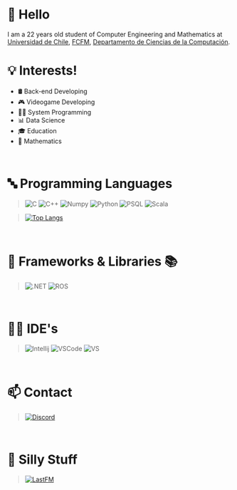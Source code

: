# 👋 Hello
I am a 22 years old student of Computer Engineering and Mathematics at [Universidad de Chile](https://uchile.cl/), [FCFM](https://ingenieria.uchile.cl/), [Departamento de Ciencias de la Computación](https://dcc.uchile.cl/).
<br/> 

# 💡 Interests!
- 🛢️ Back-end Developing
- 🎮 Videogame Developing
- 👨‍💻 System Programming
- 📊 Data Science
- 🎓 Education
- 🔢 Mathematics
<br/> 

# 🔤 Programming Languages
> ![C](https://img.shields.io/badge/C-00599C?style=for-the-badge&logo=c&logoColor=white)
  ![C++](https://img.shields.io/badge/C%2B%2B-00599C?style=for-the-badge&logo=c%2B%2B&logoColor=white)
  ![Numpy](https://img.shields.io/badge/Numpy-777BB4?style=for-the-badge&logo=numpy&logoColor=white)
  ![Python](https://img.shields.io/badge/Python-FFD43B?style=for-the-badge&logo=python&logoColor=blu)
  ![PSQL](https://img.shields.io/badge/PostgreSQL-316192?style=for-the-badge&logo=postgresql&logoColor=white)
  ![Scala](https://img.shields.io/badge/Scala-DC322F?style=for-the-badge&logo=scala&logoColor=whit)

> [![Top Langs](https://github-readme-stats.vercel.app/api/top-langs/?username=b1rdest&layout=donut)](https://github.com/b1rdest/github-readme-stats)
<br/>

# 🚀 Frameworks & Libraries 📚
> ![.NET](https://img.shields.io/badge/.NET-512BD4?style=for-the-badge&logo=dotnet&logoColor=white)
  ![ROS](https://img.shields.io/badge/ROS-22314E?style=for-the-badge&logo=ROS&logoColor=white)
<br/> 

# 👨‍💻 IDE's
> ![Intellij](https://img.shields.io/badge/IntelliJ_IDEA-000000.svg?style=for-the-badge&logo=intellij-idea&logoColor=white)
  ![VSCode](https://img.shields.io/badge/VSCode-0078D4?style=for-the-badge&logo=visual%20studio%20code&logoColor=white)
  ![VS](https://img.shields.io/badge/Visual_Studio-5C2D91?style=for-the-badge&logo=visual%20studio&logoColor=white)
<br/>

# 📫 Contact
> [![Discord](https://img.shields.io/badge/Discord-5865F2?style=for-the-badge&logo=discord&logoColor=white)](https://discordapp.com/channels/@me/b1rdest/)
<br/>

# 🤠 Silly Stuff 
> [![LastFM](https://img.shields.io/badge/last.fm-D51007?style=for-the-badge&logo=last.fm&logoColor=white)](https://www.last.fm/user/B1rdest)
<br/>
